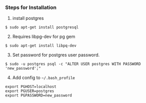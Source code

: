 ### Steps for Installation

1. install postgres

  ```
  $ sudo apt-get install postgresql
  ```
  
2. Requires libpg-dev for pg gem

  ```
  $ sudo apt-get install libpq-dev
  ```

3. Set password for postgres user password.

  ```
  $ sudo -u postgres psql -c "ALTER USER postgres WITH PASSWORD 'new_password';"
  ```

4. Add config to `~/.bash_profile`
  
  ```
  export PGHOST=localhost
  export PGUSER=postgres
  export PGPASSWORD=new_password
  ```
